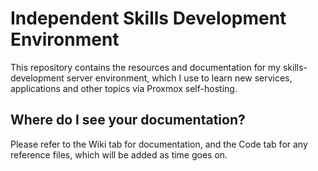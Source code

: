 # Independent Skills Development Environment
This repository contains the resources and documentation for my skills-development server environment, which I use to learn new services, applications and other topics via Proxmox self-hosting.
## Where do I see your documentation?
Please refer to the Wiki tab for documentation, and the Code tab for any reference files, which will be added as time goes on.
